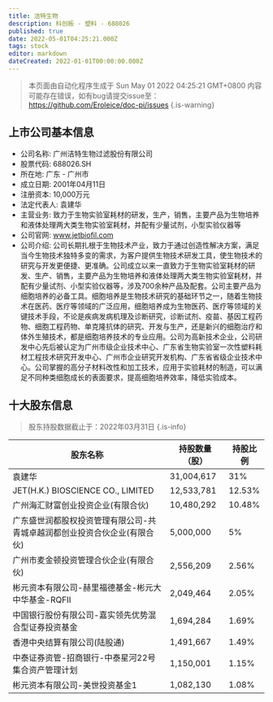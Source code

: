 ```yaml
---
title: 洁特生物
description: 科创板 - 塑料 - 688026
published: true
date: 2022-05-01T04:25:21.000Z
tags: stock
editor: markdown
dateCreated: 2022-01-01T00:00:00.000Z
---
```


> 本页面由自动化程序生成于 Sun May 01 2022 04:25:21 GMT+0800
> 内容可能存在错误，如有bug请提交issue至：https://github.com/Eroleice/doc-pi/issues
{.is-warning}

## 上市公司基本信息
- 公司名称: 广州洁特生物过滤股份有限公司
- 股票代码: 688026.SH
- 所在地: 广东 - 广州市
- 成立日期: 2001年04月11日
- 注册资本: 10,000万元
- 法定代表人: 袁建华
- 主营业务: 致力于生物实验室耗材的研发，生产，销售，主要产品为生物培养和液体处理两大类生物实验室耗材，并配有少量试剂，小型实验仪器等
- 公司官网: www.jetbiofil.com
- 公司介绍: 公司长期扎根于生物技术产业，致力于通过创造性解决方案，满足当今生物技术独特多变的需求，为客户提供生物技术研发工具，使生物技术的研究与开发更便捷、更准确。公司成立以来一直致力于生物实验室耗材的研发、生产、销售，主要产品为生物培养和液体处理两大类生物实验室耗材，并配有少量试剂、小型实验仪器等，涉及700余种产品及配套。公司主要产品为细胞培养的必备工具。细胞培养是生物技术研究的基础环节之一，随着生物技术在医药、医疗等领域的广泛应用，细胞培养成为生物医药、医疗等领域的关键技术手段，不论是疾病发病机理及诊断研究，诊断试剂、疫苗、基因工程药物、细胞工程药物、单克隆抗体的研究、开发与生产，还是新兴的细胞治疗和体外生殖技术，都是细胞培养技术的专业应用。公司为高新技术企业，公司研发中心先后被认定为广州市级企业技术中心、广东省生物实验室一次性塑料耗材工程技术研究开发中心、广州市企业研究开发机构、广东省省级企业技术中心。公司掌握的高分子材料改性和加工技术，应用于实验耗材的制造，可以满足不同种类细胞成长的表面要求，提高细胞培养效率，降低实验成本。


## 十大股东信息
> 股东持股数据截止于：2022年03月31日
{.is-info}

| 股东名称 | 持股数量（股） | 持股比例 |
| --- | --- | --- |
| 袁建华 | 31,004,617 | 31% |
| JET(H.K.)   BIOSCIENCE CO., LIMITED | 12,533,781 | 12.53% |
| 广州海汇财富创业投资企业(有限合伙) | 10,480,292 | 10.48% |
| 广东盛世润都股权投资管理有限公司-共青城卓越润都创业投资合伙企业(有限合伙) | 5,000,000 | 5% |
| 广州市麦金顿投资管理合伙企业(有限合伙) | 2,556,209 | 2.56% |
| 彬元资本有限公司-赫里福德基金-彬元大中华基金-RQFII | 2,049,464 | 2.05% |
| 中国银行股份有限公司-嘉实领先优势混合型证券投资基金 | 1,694,284 | 1.69% |
| 香港中央结算有限公司(陆股通) | 1,491,667 | 1.49% |
| 中泰证券资管-招商银行-中泰星河22号集合资产管理计划 | 1,150,001 | 1.15% |
| 彬元资本有限公司-美世投资基金1 | 1,082,130 | 1.08% |




